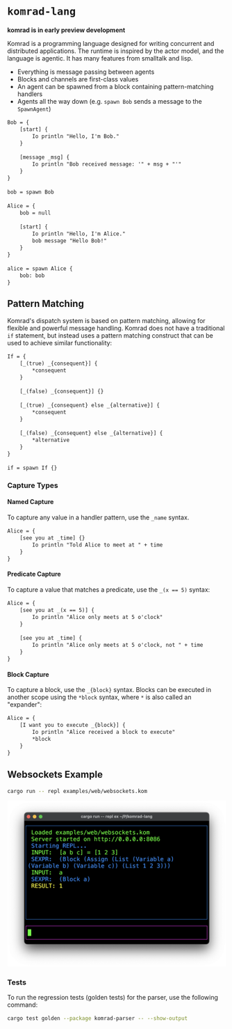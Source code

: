 # `komrad-lang`

**komrad is in early preview development**

Komrad is a programming language designed for writing concurrent and distributed applications.
The runtime is inspired by the actor model, and the language is agentic. It has many features
from smalltalk and lisp.

* Everything is message passing between agents
* Blocks and channels are first-class values
* An agent can be spawned from a block containing pattern-matching handlers
* Agents all the way down (e.g. `spawn Bob` sends a message to the `SpawnAgent`)

```komrad
Bob = {
    [start] {
        Io println "Hello, I'm Bob."
    }

    [message _msg] {
        Io println "Bob received message: '" + msg + "'"
    }
}

bob = spawn Bob

Alice = {
    bob = null

    [start] {
        Io println "Hello, I'm Alice."
        bob message "Hello Bob!"
    }
}

alice = spawn Alice {
    bob: bob
}
```

## Pattern Matching

Komrad's dispatch system is based on pattern matching, allowing for flexible and powerful message handling. Komrad does not have a
traditional `if` statement, but instead uses a pattern matching construct that can be used to achieve similar functionality:

```komrad
If = {
	[_(true) _{consequent}] {
		*consequent
	}

	[_(false) _{consequent}] {}

	[_(true) _{consequent} else _{alternative}] {
		*consequent
	}

	[_(false) _{consequent} else _{alternative}] {
		*alternative
	}
}

if = spawn If {}
```

### Capture Types

#### Named Capture

To capture any value in a handler pattern, use the `_name` syntax.

```komrad
Alice = {
    [see you at _time] {}
        Io println "Told Alice to meet at " + time
    }
}
```

#### Predicate Capture

To capture a value that matches a predicate, use the `_(x == 5)` syntax:

```komrad
Alice = {
    [see you at _(x == 5)] {
        Io println "Alice only meets at 5 o'clock"
    }
    
    [see you at _time] {
        Io println "Alice only meets at 5 o'clock, not " + time
    }
}
```

#### Block Capture

To capture a block, use the `_{block}` syntax. Blocks can be executed in another scope using the `*block` syntax, where `*` is also called
an "expander":

```komrad
Alice = {
    [I want you to execute _{block}] {
        Io println "Alice received a block to execute"
        *block
    }
}
```

## Websockets Example

```bash
cargo run -- repl examples/web/websockets.kom
```

![REPL](/docs/repl-screenshot-2025-04-21-001.png?raw=true)

### Tests

To run the regression tests (golden tests) for the parser, use the following command:

```bash
cargo test golden --package komrad-parser -- --show-output
```
